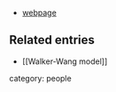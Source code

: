 

* [webpage](http://stationq.cnsi.ucsb.edu/~wang/)

## Related entries

* [[Walker-Wang model]]

category: people
